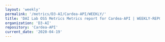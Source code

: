 ```yaml
---
layout: 'weekly'
permalink: '/metrics/D3-AI/Cardea-API/WEEKLY/'
title: 'DAI Lab OSS Metrics Metrics report for Cardea-API | WEEKLY-REPORT-2020-04-19'
organization: 'D3-AI'
repository: 'Cardea-API'
current_date: '2020-04-19'
---
```

